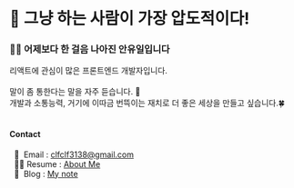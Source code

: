 # 💪 그냥 하는 사람이 가장 압도적이다!

### 👨‍💻 어제보다 한 걸음 나아진 안유일입니다
리액트에 관심이 많은 프론트엔드 개발자입니다. 
</br></br>
말이 좀 통한다는 말을 자주 듣습니다. 💬</br>
개발과 소통능력, 거기에 이따금 번뜩이는 재치로 더 좋은 세상을 만들고 싶습니다.🍀
</br></br>
#### Contact
&nbsp;&nbsp;📨&nbsp;&nbsp;Email : clfclf3138@gmail.com</br>
&nbsp;&nbsp;🙋‍♂️&nbsp;Resume : [About Me](https://fantasy-lemongrass-34a.notion.site/f7492ca3ec7b4d739b256226dda398a1)</br>
&nbsp;&nbsp;📝&nbsp;&nbsp;Blog : [My note](https://fantasy-lemongrass-34a.notion.site/16cbdf3335844c228d1dee436a3fc73f)
